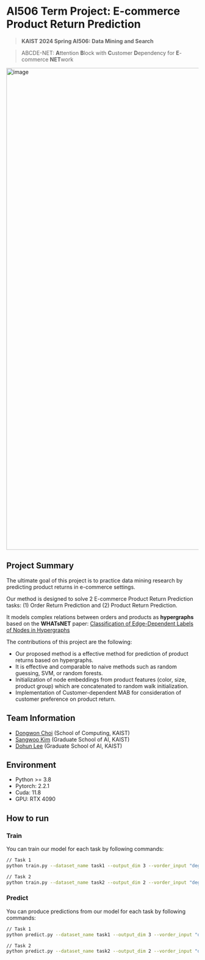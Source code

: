 # AI506 Term Project: E-commerce Product Return Prediction

> <b>KAIST 2024 Spring AI506: Data Mining and Search</b>

> ABCDE-NET: **A**ttention **B**lock with **C**ustomer **D**ependency for **E**-commerce **NET**work

<img width="1264" alt="image" src="https://github.com/chlehdwon/AI506_Final_Project/assets/68576681/953f001d-01ed-4622-b8e0-544cfa0c5bdb">

## Project Summary
The ultimate goal of this project is to practice data mining research by predicting product returns in e-commerce settings.

Our method is designed to solve 2 E-commerce Product Return Prediction tasks: (1) Order Return Prediction and (2) Product Return Prediction.

It models complex relations between orders and products as **hypergraphs** based on the **WHATsNET** paper: [Classification of Edge-Dependent Labels of Nodes in Hypergraphs](https://arxiv.org/abs/2306.03032)

The contributions of this project are the following:

- Our proposed method is a effective method for prediction of product returns based on hypergraphs.
- It is effective and comparable to naive methods such as random guessing, SVM, or random forests.
- Initialization of node embeddings from product features (color, size, product group) which are concatenated to random walk initialization.
- Implementation of Customer-dependent MAB for consideration of customer preference on product return.

## Team Information

- [Dongwon Choi](https://github.com/chlehdwon) (School of Computing, KAIST)
- [Sangwoo Kim](https://github.com/lodikim) (Graduate School of AI, KAIST)
- [Dohun Lee](https://github.com/DoHunLee1) (Graduate School of AI, KAIST)

## Environment

- Python >= 3.8
- Pytorch: 2.2.1
- Cuda: 11.8
- GPU: RTX 4090

## How to run

### Train

You can train our model for each task by following commands:

```bash:train.sh
// Task 1
python train.py --dataset_name task1 --output_dim 3 --vorder_input "degree_nodecentrality,eigenvec_nodecentrality,pagerank_nodecentrality,kcore_nodecentrality" --embedder whatsnet --att_type_v OrderPE --agg_type_v PrevQ --att_type_e OrderPE --agg_type_e PrevQ --num_att_layer 2 --num_layers 1 --scorer sm --scorer_num_layers 1 --bs 1024 --lr 0.001 --sampling 40 --dropout 0.7 --optimizer "adam" --k 0 --gamma 0.99 --dim_hidden 64 --dim_edge 128 --dim_vertex 128 --epochs 100 --test_epoch 1 --evaltype test --save_epochs 1 --seed 42 --fix_seed --recalculate --use_wandb=1 --custom

// Task 2
python train.py --dataset_name task2 --output_dim 2 --vorder_input "degree_nodecentrality,eigenvec_nodecentrality,pagerank_nodecentrality,kcore_nodecentrality" --embedder whatsnet --att_type_v OrderPE --agg_type_v PrevQ --att_type_e OrderPE --agg_type_e PrevQ --num_att_layer 2 --num_layers 1 --scorer sm --scorer_num_layers 1 --bs 1024 --lr 0.001 --sampling 40 --dropout 0.7 --optimizer "adam" --k 0 --gamma 0.99 --dim_hidden 64 --dim_edge 128 --dim_vertex 128 --epochs 100 --test_epoch 1 --evaltype test --save_epochs 1 --seed 42 --fix_seed --recalculate --use_wandb=1 --custom
```

### Predict

You can produce predictions from our model for each task by following commands:

```bash:predict.sh
// Task 1
python predict.py --dataset_name task1 --output_dim 3 --vorder_input "degree_nodecentrality,eigenvec_nodecentrality,pagerank_nodecentrality,kcore_nodecentrality" --embedder whatsnet --att_type_v OrderPE --agg_type_v PrevQ --att_type_e OrderPE --agg_type_e PrevQ --num_att_layer 2 --num_layers 1 --scorer sm --scorer_num_layers 1 --bs 1024 --lr 0.001 --sampling 40 --dropout 0.7 --optimizer "adam" --k 0 --gamma 0.99 --dim_hidden 64 --dim_edge 128 --dim_vertex 128 --epochs 100 --test_epoch 1 --evaltype test --save_epochs 1 --seed 42 --fix_seed --use_wandb=0 --custom

// Task 2
python predict.py --dataset_name task2 --output_dim 2 --vorder_input "degree_nodecentrality,eigenvec_nodecentrality,pagerank_nodecentrality,kcore_nodecentrality" --embedder whatsnet --att_type_v OrderPE --agg_type_v PrevQ --att_type_e OrderPE --agg_type_e PrevQ --num_att_layer 2 --num_layers 1 --scorer sm --scorer_num_layers 1 --bs 1024 --lr 0.001 --sampling 40 --dropout 0.7 --optimizer "adam" --k 0 --gamma 0.99 --dim_hidden 64 --dim_edge 128 --dim_vertex 128 --epochs 100 --test_epoch 1 --evaltype test --save_epochs 1 --seed 42 --fix_seed --use_wandb=0 --custom
```
